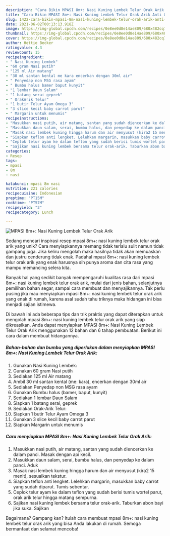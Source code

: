 ```yaml
---
description: "Cara Bikin MPASI 8m+: Nasi Kuning Lembek Telur Orak Arik Anti Gagal"
title: "Cara Bikin MPASI 8m+: Nasi Kuning Lembek Telur Orak Arik Anti Gagal"
slug: 1422-cara-bikin-mpasi-8m-nasi-kuning-lembek-telur-orak-arik-anti-gagal
date: 2021-06-02T00:13:13.918Z
image: https://img-global.cpcdn.com/recipes/0e8ee0d8e14ae809/680x482cq70/mpasi-8m-nasi-kuning-lembek-telur-orak-arik-foto-resep-utama.jpg
thumbnail: https://img-global.cpcdn.com/recipes/0e8ee0d8e14ae809/680x482cq70/mpasi-8m-nasi-kuning-lembek-telur-orak-arik-foto-resep-utama.jpg
cover: https://img-global.cpcdn.com/recipes/0e8ee0d8e14ae809/680x482cq70/mpasi-8m-nasi-kuning-lembek-telur-orak-arik-foto-resep-utama.jpg
author: Hettie Becker
ratingvalue: 4.3
reviewcount: 15
recipeingredient:
- " Nasi Kuning Lembek"
- "60 gram Nasi putih"
- "125 ml Air matang"
- "30 ml santan kental me kara encerkan dengan 30ml air"
- " Penyedap non MSG rasa ayam"
- " Bumbu halus bamer baput kunyit"
- "1 lembar Daun Salam"
- "1 batang serai geprek"
- " OrakArik Telur"
- "1 butir Telur Ayam Omega 3"
- "3 slice kecil baby carrot parut"
- " Margarin untuk menumis"
recipeinstructions:
- "Masukkan nasi putih, air matang, santan yang sudah diencerkan ke dalam panci. Masak dengan api kecil."
- "Masukkan daun salam, serai, bumbu halus, dan penyedap ke dalam panci. Aduk"
- "Masak nasi lembek kuning hingga harum dan air menyusut (kira2 15 menit), sesuaikan tekstur."
- "Siapkan teflon anti lengket. Lelehkan margarin, masukkan baby carrot yang sudah diparut. Tumis sebentar."
- "Ceplok telur ayam ke dalam teflon yang sudah berisi tumis wortel parut, orak arik telur hingga matang sempurna."
- "Sajikan nasi kuning lembek bersama telur orak-arik. Taburkan abon bayi jika suka. Sajikan"
categories:
- Resep
tags:
- mpasi
- 8m
- nasi

katakunci: mpasi 8m nasi 
nutrition: 221 calories
recipecuisine: Indonesian
preptime: "PT15M"
cooktime: "PT57M"
recipeyield: "2"
recipecategory: Lunch

---
```



![MPASI 8m+: Nasi Kuning Lembek Telur Orak Arik](https://img-global.cpcdn.com/recipes/0e8ee0d8e14ae809/680x482cq70/mpasi-8m-nasi-kuning-lembek-telur-orak-arik-foto-resep-utama.jpg)

Sedang mencari inspirasi resep mpasi 8m+: nasi kuning lembek telur orak arik yang unik? Cara menyiapkannya memang tidak terlalu sulit namun tidak gampang juga. Jika keliru mengolah maka hasilnya tidak akan memuaskan dan justru cenderung tidak enak. Padahal mpasi 8m+: nasi kuning lembek telur orak arik yang enak harusnya sih punya aroma dan cita rasa yang mampu memancing selera kita.

Banyak hal yang sedikit banyak mempengaruhi kualitas rasa dari mpasi 8m+: nasi kuning lembek telur orak arik, mulai dari jenis bahan, selanjutnya pemilihan bahan segar, sampai cara membuat dan menyajikannya. Tak perlu pusing jika mau menyiapkan mpasi 8m+: nasi kuning lembek telur orak arik yang enak di rumah, karena asal sudah tahu triknya maka hidangan ini bisa menjadi sajian istimewa.




Di bawah ini ada beberapa tips dan trik praktis yang dapat diterapkan untuk mengolah mpasi 8m+: nasi kuning lembek telur orak arik yang siap dikreasikan. Anda dapat menyiapkan MPASI 8m+: Nasi Kuning Lembek Telur Orak Arik menggunakan 12 bahan dan 6 tahap pembuatan. Berikut ini cara dalam membuat hidangannya.

<!--inarticleads1-->

##### Bahan-bahan dan bumbu yang diperlukan dalam menyiapkan MPASI 8m+: Nasi Kuning Lembek Telur Orak Arik:

1. Gunakan  Nasi Kuning Lembek:
1. Gunakan 60 gram Nasi putih
1. Sediakan 125 ml Air matang
1. Ambil 30 ml santan kental (me: kara), encerkan dengan 30ml air
1. Sediakan  Penyedap non MSG rasa ayam
1. Gunakan  Bumbu halus (bamer, baput, kunyit)
1. Sediakan 1 lembar Daun Salam
1. Siapkan 1 batang serai, geprek
1. Sediakan  Orak-Arik Telur:
1. Siapkan 1 butir Telur Ayam Omega 3
1. Gunakan 3 slice kecil baby carrot parut
1. Siapkan  Margarin untuk menumis




<!--inarticleads2-->

##### Cara menyiapkan MPASI 8m+: Nasi Kuning Lembek Telur Orak Arik:

1. Masukkan nasi putih, air matang, santan yang sudah diencerkan ke dalam panci. Masak dengan api kecil.
1. Masukkan daun salam, serai, bumbu halus, dan penyedap ke dalam panci. Aduk
1. Masak nasi lembek kuning hingga harum dan air menyusut (kira2 15 menit), sesuaikan tekstur.
1. Siapkan teflon anti lengket. Lelehkan margarin, masukkan baby carrot yang sudah diparut. Tumis sebentar.
1. Ceplok telur ayam ke dalam teflon yang sudah berisi tumis wortel parut, orak arik telur hingga matang sempurna.
1. Sajikan nasi kuning lembek bersama telur orak-arik. Taburkan abon bayi jika suka. Sajikan




Bagaimana? Gampang kan? Itulah cara membuat mpasi 8m+: nasi kuning lembek telur orak arik yang bisa Anda lakukan di rumah. Semoga bermanfaat dan selamat mencoba!
